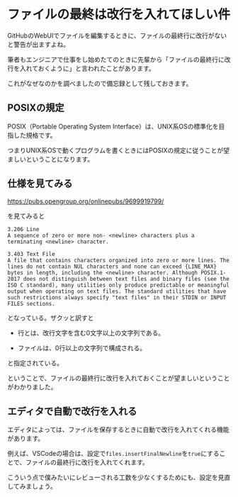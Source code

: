 # ファイルの最終は改行を入れてほしい件

GitHubのWebUIでファイルを編集するときに、ファイルの最終行に改行がないと警告が出ますよね。

筆者もエンジニアで仕事をし始めたてのときに先輩から「ファイルの最終行に改行を入れておくように」と言われたことがあります。

これがなぜなのかを調べましたので備忘録として残しておきます。

## POSIXの規定

POSIX（Portable Operating System Interface）は、UNIX系OSの標準化を目指した規格です。

つまりUNIX系OSで動くプログラムを書くときにはPOSIXの規定に従うことが望ましいということになります。

## 仕様を見てみる

https://pubs.opengroup.org/onlinepubs/9699919799/

を見てみると

```
3.206 Line
A sequence of zero or more non- <newline> characters plus a terminating <newline> character.
```

```
3.403 Text File
A file that contains characters organized into zero or more lines. The lines do not contain NUL characters and none can exceed {LINE_MAX} bytes in length, including the <newline> character. Although POSIX.1-2017 does not distinguish between text files and binary files (see the ISO C standard), many utilities only produce predictable or meaningful output when operating on text files. The standard utilities that have such restrictions always specify "text files" in their STDIN or INPUT FILES sections.
```

となっている。ザクッと訳すと

- 行とは、改行文字を含む0文字以上の文字列である。

- ファイルは、0行以上の文字列で構成される。

と指定されている。

ということで、ファイルの最終行に改行を入れておくことが望ましいということがわかりました。

## エディタで自動で改行を入れる

エディタによっては、ファイルを保存するときに自動で改行を入れてくれる機能があります。

例えば、VSCodeの場合は、設定で`files.insertFinalNewline`を`true`にすることで、ファイルの最終行に改行を入れてくれます。

こういう点で僕みたいにレビューされる工数を少なくするためにも、設定を見直してみましょう。
